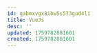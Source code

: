 ```yaml
---
id: qabmxvgx8ibw5s573gud4li
title: VueJs
desc: ''
updated: 1759782881601
created: 1759782881601
---
```

